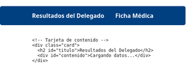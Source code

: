<!DOCTYPE html>
<html lang="es">
<head>
  <meta charset="UTF-8" />
  <meta name="viewport" content="width=device-width, initial-scale=1.0, maximum-scale=1.0, user-scalable=no" />
  <title>Delegado - Resultados y Ficha Médica</title>
  <style>
    /* Estilos generales */
    body, html {
      margin: 0;
      padding: 0;
      height: 100%;
      font-family: 'Segoe UI', Tahoma, Geneva, Verdana, sans-serif;
      background: url('https://i.postimg.cc/YCxg0JvK/Dise-o-sin-t-tulo-2.png') no-repeat center center fixed;
      background-size: cover;
      position: relative;
    }

    /* Eliminar difuminado */
    body::before {
      content: none;
    }

    /* Contenedor principal */
    .container {
      position: relative;
      z-index: 1;
      display: flex;
      flex-direction: column;
      align-items: center;
      padding: 20px;
      min-height: 100vh;
    }

    /* Menú de navegación */
    .navbar {
      width: 100%;
      background-color: #004080;
      padding: 10px 20px;
      display: flex;
      justify-content: center;
      align-items: center;
      border-radius: 5px;
      margin-bottom: 20px;
      flex-wrap: wrap;
    }

    .nav-list {
      list-style: none;
      display: flex;
      flex-wrap: wrap;
      justify-content: center;
      margin: 0;
      padding: 0;
      width: 100%;
      max-width: 600px;
    }

    .nav-list li {
      margin: 5px 15px;
    }

    .nav-list li a {
      color: #ffffff;
      text-decoration: none;
      font-weight: bold;
      transition: color 0.3s;
      white-space: nowrap;
    }

    .nav-list li a:hover {
      color: #ffcc00;
    }

    /* Tarjeta de contenido */
    .card {
      background-color: rgba(255, 255, 255, 0.95);
      padding: 30px;
      border-radius: 10px;
      box-shadow: 0 4px 15px rgba(0, 0, 0, 0.2);
      max-width: 600px;
      width: 100%;
      box-sizing: border-box;
    }

    h2 {
      text-align: center;
      margin-bottom: 20px;
      color: #333;
    }

    h2.ficha-titulo {
      color: red;
    }

    ul {
      list-style: none;
      padding: 0;
      text-align: center;
    }

    li {
      margin-bottom: 10px;
      font-size: 16px;
      color: #555;
      word-wrap: break-word;
    }

    .registrado {
      color: green;
      font-weight: bold;
    }

    .no-checkin {
      color: red;
      font-weight: bold;
    }

    /* Responsividad */
    @media (max-width: 600px) {
      .card {
        padding: 20px;
      }

      .nav-list li {
        margin: 5px 10px;
      }
    }
  </style>
</head>
<body>
  <div class="container">
    <!-- Menú de navegación -->
    <nav class="navbar">
      <ul class="nav-list">
        <li><a href="#" onclick="mostrarSeccion('resultados')">Resultados del Delegado</a></li>
        <li><a href="#" onclick="mostrarSeccion('ficha')">Ficha Médica</a></li>
      </ul>
    </nav>

    <!-- Tarjeta de contenido -->
    <div class="card">
      <h2 id="titulo">Resultados del Delegado</h2>
      <div id="contenido">Cargando datos...</div>
    </div>
  </div>

  <script>
    function getDelegadoID() {
      const params = new URLSearchParams(window.location.search);
      return params.get("id");
    }

    const urlResultados = "https://docs.google.com/spreadsheets/d/e/2PACX-1vT6fLIskyoJRS2F82f4Sb1oaxpvr2oro_-nyWKy3fDEN6VEtKY0mdrH9Pd5qyGLRpQF5GDVTgHVxCBT/pub?gid=0&single=true&output=csv";
    const urlFichaMedica = "https://docs.google.com/spreadsheets/d/e/2PACX-1vT6fLIskyoJRS2F82f4Sb1oaxpvr2oro_-nyWKy3fDEN6VEtKY0mdrH9Pd5qyGLRpQF5GDVTgHVxCBT/pub?gid=2052349342&single=true&output=csv";

    function mostrarSeccion(seccion) {
      const id = getDelegadoID();
      const titulo = document.getElementById('titulo');
      const contenido = document.getElementById('contenido');

      if (!id) {
        contenido.innerHTML = "<p><strong>ID de delegado no proporcionado en la URL.</strong></p>";
        return;
      }

      if (seccion === 'resultados') {
        titulo.textContent = "Resultados del Delegado";
        titulo.classList.remove('ficha-titulo');
        cargarDatos(urlResultados, id, 'resultados');
      } else if (seccion === 'ficha') {
        titulo.textContent = "Ficha Médica";
        titulo.classList.add('ficha-titulo');
        cargarDatos(urlFichaMedica, id, 'ficha');
      }
    }

    async function cargarDatos(url, id, tipo) {
      try {
        const response = await fetch(url);
        const texto = await response.text();

        const filas = texto.trim().split('\n').map(fila => fila.split(/,(?=(?:(?:[^"]*"){2})*[^"]*$)/));
        const encabezados = filas[2];
        const datos = filas.slice(3);

        const delegado = datos.find(fila => fila[0].trim() === id);
        const contenedor = document.getElementById('contenido');

        if (!delegado) {
          contenedor.innerHTML = "<p><strong>Delegado no encontrado.</strong></p>";
          return;
        }

        let html = '<ul>';

        if (tipo === 'resultados') {
          const delegacion = delegado[1];
          const nombre = delegado[2];
          const checkin = delegado[3];

          html += `<li><strong>Nombre:</strong> ${nombre}</li>`;
          html += `<li><strong>Delegación:</strong> ${delegacion}</li>`;

          if (checkin.toUpperCase() === "REGISTRADO") {
            html += `<li><strong>Check-In:</strong> <span class="registrado">REGISTRADO</span></li>`;
          } else {
            html += `<li><strong>Check-In:</strong> <span class="no-checkin">NO CHECK-IN</span></li>`;
          }

          for (let i = 4; i < encabezados.length; i++) {
            const categoria = encabezados[i]?.trim() || `Categoría ${i + 1}`;
            const puntuacion = delegado[i]?.trim() || '0';
            html += `<li><strong>${categoria}:</strong> ${puntuacion}</li>`;
          }
        } else if (tipo === 'ficha') {
          for (let i = 1; i < encabezados.length; i++) {
            const campo = encabezados[i]?.trim() || `Campo ${i + 1}`;
            const valor = delegado[i]?.trim() || 'N/A';
            html += `<li><strong>${campo}:</strong> ${valor}</li>`;
          }
        }

        html += '</ul>';
        contenedor.innerHTML = html;

      } catch (error) {
        console.error(error);
        document.getElementById('contenido').innerHTML = "<p><strong>Error al cargar los datos.</strong></p>";
      }
    }

    window.onload = () => {
      mostrarSeccion('resultados');
    };
  </script>
</body>
</html>

